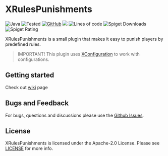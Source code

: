 # XRulesPunishments

![Java](https://img.shields.io/badge/Java-8%2B-brightgreen)
![Tested](https://img.shields.io/badge/Tested%20on-Spigot%20%2F%20BungeeCord%201.16%2B-informational)
[![GitHub](https://img.shields.io/github/license/xezard/XRulesPunishments)](https://github.com/Xezard/XRulesPunishments/blob/master/LICENSE) 
[![](https://jitpack.io/v/Xezard/XRulesPunishments.svg)](https://jitpack.io/#Xezard/XRulesPunishments)
![Lines of code](https://img.shields.io/tokei/lines/github/Xezard/XRulesPunishments?label=lines%20of%20code) 
![Spiget Downloads](https://img.shields.io/spiget/downloads/84954)
![Spiget Rating](https://img.shields.io/spiget/rating/84954)

XRulesPunishments is a small plugin that makes it easy to punish players by predefined rules.

> IMPORTANT! This plugin uses [XConfiguration](https://github.com/Xezard/XConfiguration) to work with configurations.

## Getting started

Check out [wiki](https://github.com/Xezard/XRulesPunishments/wiki) page  

## Bugs and Feedback

For bugs, questions and discussions please use the [Github Issues](https://github.com/Xezard/XRulesPunishments/issues).

## License
XRulesPunishments is licensed under the Apache-2.0 License. Please see [LICENSE](https://github.com/Xezard/XRulesPunishments/blob/master/LICENSE "LICENSE") for more info.
